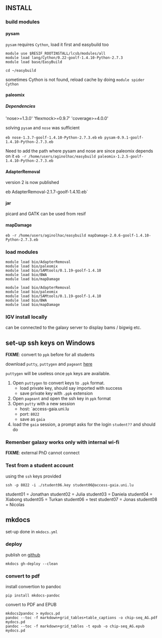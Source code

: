 
## INSTALL

### build modules

#### pysam

`pysam` requires `Cython`, load it first and easybuild too

```
module use $RESIF_ROOTINSTALL/lcsb/modules/all
module load lang/Cython/0.22-goolf-1.4.10-Python-2.7.3
module load base/EasyBuild
```

`cd ~/easybuild`


sometimes Cython is not found, reload cache by doing `module spider Cython`

#### paleomix


##### Dependencies

'nose>=1.3.0'
'flexmock>=0.9.7'
'coverage>=4.0.0'

solving `pysam` and `nose` was sufficient

`eb nose-1.3.7-goolf-1.4.10-Python-2.7.3.eb`
`eb pysam-0.9.1-goolf-1.4.10-Python-2.7.3.eb`


Need to add the path where pysam and nose are since paleomix depends on it
`eb -r /home/users/aginolhac/easybuild paleomix-1.2.5-goolf-1.4.10-Python-2.7.3.eb`

#### AdapterRemoval

version 2 is now published

eb AdapterRemoval-2.1.7-goolf-1.4.10.eb`


#### jar

picard and GATK can be used from resif 

#### mapDamage

`eb -r /home/users/aginolhac/easybuild mapDamage-2.0.6-goolf-1.4.10-Python-2.7.3.eb`

### load modules

```
module load bio/AdapterRemoval
module load bio/paleomix
module load bio/SAMtools/0.1.19-goolf-1.4.10
module load bio/BWA
module load bio/mapDamage
```


```
module load bio/AdapterRemoval
module load bio/paleomix
module load bio/SAMtools/0.1.19-goolf-1.4.10
module load bio/BWA
module load bio/mapDamage
```

### IGV install locally

can be connected to the galaxy server to display bams / bigwig etc.


## set-up ssh keys on Windows

**FIXME**: convert to `ppk` before for all students 

download `putty`, `puttygen` and `pageant` [here](http://www.chiark.greenend.org.uk/~sgtatham/putty/download.html)

`puttygen` will be useless once `ppk` keys are available.

1. Open `puttygen` to convert keys to `.ppk` format. 
    * load private key, should say imported with success
    * save private key with `.ppk` extension
1. Open `pageant` and open the ssh key in `ppk` format
1. Open `putty` with a new session
    * host: `access-gaia.uni.lu
    * port: `8022`
    * save as `gaia`
1. load the `gaia` session, a prompt asks for the login `student??` and should do


### Remenber galaxy works only with internal wi-fi

**FIXME**: external PhD cannot connect


### Test from a student account

using the `ssh` keys provided

`ssh -p 8022 -i ./student06.key student06@access-gaia.uni.lu`

student01 = Jonathan
student02 = Julia
student03 = Daniela
student04 = Xiabong
student05 = Turkan
student06 = test
student07 = Jonas
student08 = Nicolas

## mkdocs

set-up done in `mkdocs.yml`

### deploy

publish on [github](http://ginolhac.github.io/chip-seq/)
```
mkdocs gh-deploy --clean
```

### convert to pdf

install convertion to pandoc 

```
pip install mkdocs-pandoc
```

convert to PDF and EPUB

```
mkdocs2pandoc > mydocs.pd
pandoc --toc -f markdown+grid_tables+table_captions -o chip-seq_AG.pdf mydocs.pd
pandoc --toc -f markdown+grid_tables -t epub -o chip-seq_AG.epub mydocs.pd
```

